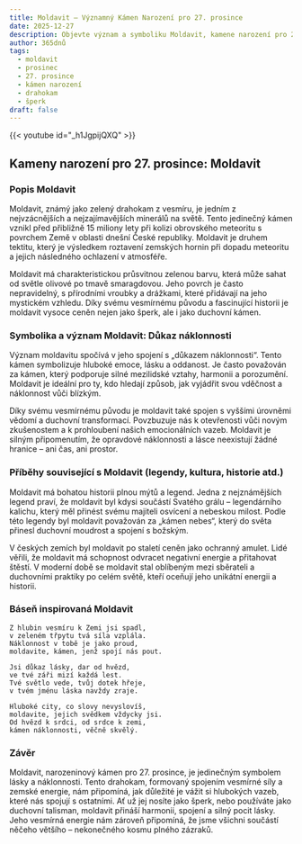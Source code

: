 ```yaml
---
title: Moldavit – Významný Kámen Narození pro 27. prosince
date: 2025-12-27
description: Objevte význam a symboliku Moldavit, kamene narození pro 27. prosince, který symbolizuje Důkaz náklonnosti. Přečtěte si legendy a inspirující příběhy.
author: 365dnů
tags:
  - moldavit
  - prosinec
  - 27. prosince
  - kámen narození
  - drahokam
  - šperk
draft: false
---
```


{{< youtube id="_h1JgpijQXQ" >}}

## Kameny narození pro 27. prosince: Moldavit

### Popis Moldavit

Moldavit, známý jako zelený drahokam z vesmíru, je jedním z nejvzácnějších a nejzajímavějších minerálů na světě. Tento jedinečný kámen vznikl před přibližně 15 miliony lety při kolizi obrovského meteoritu s povrchem Země v oblasti dnešní České republiky. Moldavit je druhem tektitu, který je výsledkem roztavení zemských hornin při dopadu meteoritu a jejich následného ochlazení v atmosféře.

Moldavit má charakteristickou průsvitnou zelenou barvu, která může sahat od světle olivové po tmavě smaragdovou. Jeho povrch je často nepravidelný, s přírodními vroubky a drážkami, které přidávají na jeho mystickém vzhledu. Díky svému vesmírnému původu a fascinující historii je moldavit vysoce ceněn nejen jako šperk, ale i jako duchovní kámen.

### Symbolika a význam Moldavit: Důkaz náklonnosti

Význam moldavitu spočívá v jeho spojení s „důkazem náklonnosti“. Tento kámen symbolizuje hluboké emoce, lásku a oddanost. Je často považován za kámen, který podporuje silné mezilidské vztahy, harmonii a porozumění. Moldavit je ideální pro ty, kdo hledají způsob, jak vyjádřit svou vděčnost a náklonnost vůči blízkým.

Díky svému vesmírnému původu je moldavit také spojen s vyššími úrovněmi vědomí a duchovní transformací. Povzbuzuje nás k otevřenosti vůči novým zkušenostem a k prohloubení našich emocionálních vazeb. Moldavit je silným připomenutím, že opravdové náklonnosti a lásce neexistují žádné hranice – ani čas, ani prostor.

### Příběhy související s Moldavit (legendy, kultura, historie atd.)

Moldavit má bohatou historii plnou mýtů a legend. Jedna z nejznámějších legend praví, že moldavit byl kdysi součástí Svatého grálu – legendárního kalichu, který měl přinést svému majiteli osvícení a nebeskou milost. Podle této legendy byl moldavit považován za „kámen nebes“, který do světa přinesl duchovní moudrost a spojení s božským.

V českých zemích byl moldavit po staletí ceněn jako ochranný amulet. Lidé věřili, že moldavit má schopnost odvracet negativní energie a přitahovat štěstí. V moderní době se moldavit stal oblíbeným mezi sběrateli a duchovními praktiky po celém světě, kteří oceňují jeho unikátní energii a historii.

### Báseň inspirovaná Moldavit

```
Z hlubin vesmíru k Zemi jsi spadl,  
v zeleném třpytu tvá síla vzplála.  
Náklonnost v tobě je jako proud,  
moldavite, kámen, jenž spojí nás pout.

Jsi důkaz lásky, dar od hvězd,  
ve tvé záři mizí každá lest.  
Tvé světlo vede, tvůj dotek hřeje,  
v tvém jménu láska navždy zraje.

Hluboké city, co slovy nevyslovíš,  
moldavite, jejich svědkem vždycky jsi.  
Od hvězd k srdci, od srdce k zemi,  
kámen náklonnosti, věčně skvělý.
```

### Závěr

Moldavit, narozeninový kámen pro 27. prosince, je jedinečným symbolem lásky a náklonnosti. Tento drahokam, formovaný spojením vesmírné síly a zemské energie, nám připomíná, jak důležité je vážit si hlubokých vazeb, které nás spojují s ostatními. Ať už jej nosíte jako šperk, nebo používáte jako duchovní talisman, moldavit přináší harmonii, spojení a silný pocit lásky. Jeho vesmírná energie nám zároveň připomíná, že jsme všichni součástí něčeho většího – nekonečného kosmu plného zázraků.